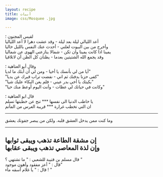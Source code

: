 ```yaml
---
layout: recipe
title: أبيات
image: css/Mosquee .jpg

---
```


 

لقيس المجنون ؛    
أعد الليالي ليلة بعد ليلة - وقد عشت دهرا لا أعد اللياليا    
وأخرج من بين البيوت لعلني - أحدث عنك النفس بالليل خاليا    
يمينا اذا كانت يمينا وان تكن - شمالا ينازعني الهوى عن شماليا    
وقد يجمع الله الشتيتين بعدما - يظنان كل الظن أن لاتلاقيا    
    
        
	
وقال أبو العتاهية  ؛       
 أيا من لي بأنسك يا أخيا - ومن لي أن أبثك ما لديا"    
"كفى حزنا بدفنك ثم اني - نفضت تراب قبرك عن يديا"    
"بكيتك يا أخي بدر عيني - فلم يغن البكاء عليك شيا"    
"وكانت في حياتك لي عظات - وأنت اليوم أوعظ منك حيا"    
    
    
    
قال ابو العتاهية  ؛      
يا خاطب الدنيا الى نفسها *** تنح عن خطبتها تسلم    
ان التي تخطب غرارة *** قريبة العرس من المأتم
    
 --------           
وما كنت ممن يدخل العشق قلبه. ولكن من يبصر جفونك يعشق
    
------------        
إن مشقة الطاعة تذهب ويبقى ثوابها    
وإن لذة المعاصي تذهب ويبقى عقابها    
--------------    
قال مسلم بن قتيبة للشعبي : " ما تشتهي ؟ "    
قال : " أعز مفقود وأهون موجود"      
قال : " يا غلام أسقه ماء ! "    

	

	






